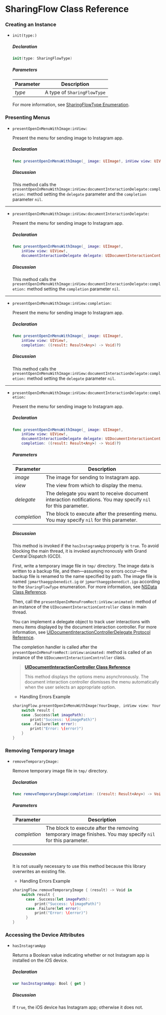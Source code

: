 # SharingFlow Class Reference

### Creating an Instance

- `init(type:)`
  
  ##### Declaration
  
  ```swift
  init(type: SharingFlowType)
  ```
  
  ##### Parameters

  Parameter   | Description
  --------------|---------------
  _type_         | A type of `SharingFlowType`
  
   For more information, see [SharingFlowType Enumeration](./SharingFlowTypeEnumeration.md).
  
### Presenting Menus

- `presentOpenInMenuWithImage:inView:`

  Present the menu for sending image to Instagram app.
  
  ##### Declaration
  
  ```swift
  func presentOpenInMenuWithImage(_ image: UIImage!, inView view: UIView!)
  ```
  
  ##### Discussion
  
  This method calls the `presentOpenInMenuWithImage:inView:documentInteractionDelegate:completion:` method setting the `delegate` parameter and the `completion` parameter `nil`.
  
- - -

- `presentOpenInMenuWithImage:inView:documentInteractionDelegate:`
  
  Present the menu for sending image to Instagram app.
  
  ##### Declaration
  
  ```swift
  func presentOpenInMenuWithImage(_ image: UIImage!,
      inView view: UIView!,
      documentInteractionDelegate delegate: UIDocumentInteractionControllerDelegate?)
  ```
  
  ##### Discussion
  
  This method calls the `presentOpenInMenuWithImage:inView:documentInteractionDelegate:completion:` method setting the `completion` parameter `nil`.
  
- - -

- `presentOpenInMenuWithImage:inView:completion:`
  
  Present the menu for sending image to Instagram app.
  
  ##### Declaration
  
  ```swift
  func presentOpenInMenuWithImage(_ image: UIImage!,
      inView view: UIView!,
      completion: ((result: Result<Any>) -> Void)?)
  ```
  
  ##### Discussion
  
  This method calls the `presentOpenInMenuWithImage:inView:documentInteractionDelegate:completion:` method setting the `delegate` parameter `nil`.

- - -

- `presentOpenInMenuWithImage:inView:documentInteractionDelegate:completion:`
  
  Present the menu for sending image to Instagram app.
  
  ##### Declaration
  
  ```swift
  func presentOpenInMenuWithImage(_ image: UIImage!,
      inView view: UIView!,
      documentInteractionDelegate delegate: UIDocumentInteractionControllerDelegate?,
      completion: ((result: Result<Any>) -> Void)?)
  ```
  
  ##### Parameters
  
  Parameter   | Description
  --------------|---------------
  _image_       | The image for sending to Instagram app.
  _view_          | The view from which to display the menu.
  _delegate_    | The delegate you want to receive document interaction notifications. You may specify `nil` for this parameter.
  _completion_ | The block to execute after the presenting menu. You may specify `nil` for this parameter.
  
  ##### Discussion

  This method is invoked if the `hasInstagramApp` property is `true`. To avoid blocking the main thread, it is invoked asynchronously with Grand Central Dispatch (GCD). 
  
  First, write a temporary image file in `tmp/` directory. The image data is written to a backup file, and then—assuming no errors occur—the backup file is renamed to the name specified by path. The image file is named `jpmarthaeggsbenedict.ig` or `jpmarthaeggsbenedict.igo` according to the `SharingFlowType` enumeration. For more information, see [NSData Class Reference](https://developer.apple.com/library/ios/documentation/Cocoa/Reference/Foundation/Classes/NSData_Class/).
  
  Then, call the `presentOpenInMenuFromRect:inView:animated:` method of an instance of the `UIDocumentInteractionController` class in main thread.
  
  You can implement a delegate object to track user interactions with menu items displayed by the document interaction controller. For more information, see [UIDocumentInteractionControllerDelegate Protocol Reference](https://developer.apple.com/library/ios/documentation/UIKit/Reference/UIDocumentInteractionControllerDelegate_protocol/).
  
  The completion handler is called after the `presentOpenInMenuFromRect:inView:animated:` method is called of an instance of the `UIDocumentInteractionController` class.
  
    > __[UIDocumentInteractionController Class Reference](https://developer.apple.com/library/ios/documentation/UIKit/Reference/UIDocumentInteractionController_class/)__
    >
    > This method displays the options menu asynchronously. The document interaction controller dismisses the menu automatically when the user selects an appropriate option.
  
    - Handling Errors Example
    
    ```swift
    sharingFlow.presentOpenInMenuWithImage(YourImage, inView view: YourView, documentInteractionDelegate: nil) { (result) -> Void in
        switch result {
        case .Success(let imagePath):
            print("Success: \(imagePath)")
        case .Failure(let error):
            print("Error: \(error)")
        }
    }
    ```

### Removing Temporary Image

- `removeTemporaryImage:`

  Remove temporary image file in `tmp/` directory.

  ##### Declaration

  ```swift
  func removeTemporaryImage(completion: ((result: Result<Any>) -> Void)?)
  ```

  ##### Parameters

  Parameter   | Description
  --------------|---------------
  _completion_ | The block to execute after the removing temporary image finishes. You may specify `nil` for this parameter.

  ##### Discussion

  It is not usually necessary to use this method because this library overwrites an existing file.
  
    - Handling Errors Example
    
    ```swift
    sharingFlow.removeTemporaryImage { (result) -> Void in
        switch result {
          case .Success(let imagePath):
              print("Success: \(imagePath)")
          case .Failure(let error):
              print("Error: \(error)")
          }
    }
    ```

### Accessing the Device Attributes

- `hasInstagramApp`

  Returns a Boolean value indicating whether or not Instagram app is installed on the iOS device.

  ##### Declaration

  ```swift
  var hasInstagramApp: Bool { get }
  ```

  ##### Discussion

  If `true`, the iOS device has Instagram app; otherwise it does not.
